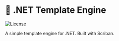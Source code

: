 # 📄 .NET Template Engine

[![License](https://img.shields.io/badge/License-Apache_2.0-blue.svg)](https://opensource.org/licenses/Apache-2.0)

A simple template engine for .NET. Built with Scriban.
